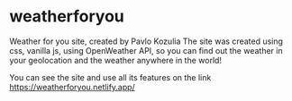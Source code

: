 # weatherforyou
Weather for you site, created by Pavlo Kozulia The site was created using css, vanilla js, using OpenWeather API, so you can find out the weather in your geolocation and the weather anywhere in the world!

You can see the site and use all its features on the link https://weatherforyou.netlify.app/

